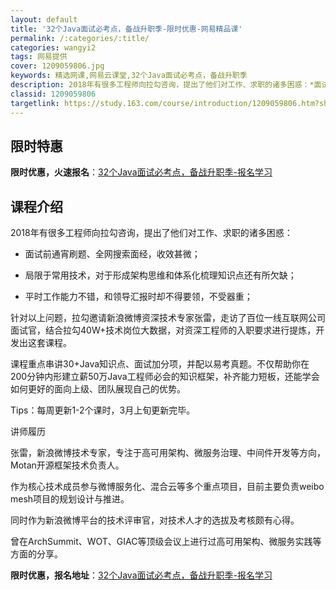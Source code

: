 ```yaml
---
layout: default
title: '32个Java面试必考点，备战升职季-限时优惠-网易精品课'
permalink: /:categories/:title/
categories: wangyi2
tags: 网易提供
cover: 1209059806.jpg
keywords: 精选网课,网易云课堂,32个Java面试必考点，备战升职季
description: 2018年有很多工程师向拉勾咨询，提出了他们对工作、求职的诸多困惑：*面试前通宵刷题、全网搜索面经，收效甚微；*局限于常
classid: 1209059806
targetlink: https://study.163.com/course/introduction/1209059806.htm?share=1&shareId=1025206652&utm_campaign=share&utm_medium=iphoneShare&utm_source=&utm_u=1025206652
---
```


## 限时特惠

**限时优惠，火速报名**：[32个Java面试必考点，备战升职季-报名学习](https://study.163.com/course/introduction/1209059806.htm?share=1&shareId=1025206652&utm_campaign=share&utm_medium=iphoneShare&utm_source=&utm_u=1025206652)

## 课程介绍

2018年有很多工程师向拉勾咨询，提出了他们对工作、求职的诸多困惑：



* 面试前通宵刷题、全网搜索面经，收效甚微；

* 局限于常用技术，对于形成架构思维和体系化梳理知识点还有所欠缺；

* 平时工作能力不错，和领导汇报时却不得要领，不受器重；



针对以上问题，拉勾邀请新浪微博资深技术专家张雷，走访了百位一线互联网公司面试官，结合拉勾40W+技术岗位大数据，对资深工程师的入职要求进行提炼，开发出这套课程。



课程重点串讲30+Java知识点、面试加分项，并配以易考真题。不仅帮助你在200分钟内形建立薪50万Java工程师必会的知识框架，补齐能力短板，还能学会如何更好的面向上级、团队展现自己的优势。



Tips：每周更新1-2个课时，3月上旬更新完毕。



讲师履历  

张雷，新浪微博技术专家，专注于高可用架构、微服务治理、中间件开发等方向，Motan开源框架技术负责人。

作为核心技术成员参与微博服务化、混合云等多个重点项目，目前主要负责weibo mesh项目的规划设计与推进。

同时作为新浪微博平台的技术评审官，对技术人才的选拔及考核颇有心得。

曾在ArchSummit、WOT、GIAC等顶级会议上进行过高可用架构、微服务实践等方面的分享。

**限时优惠，报名地址**：[32个Java面试必考点，备战升职季-报名学习](https://study.163.com/course/introduction/1209059806.htm?share=1&shareId=1025206652&utm_campaign=share&utm_medium=iphoneShare&utm_source=&utm_u=1025206652)


